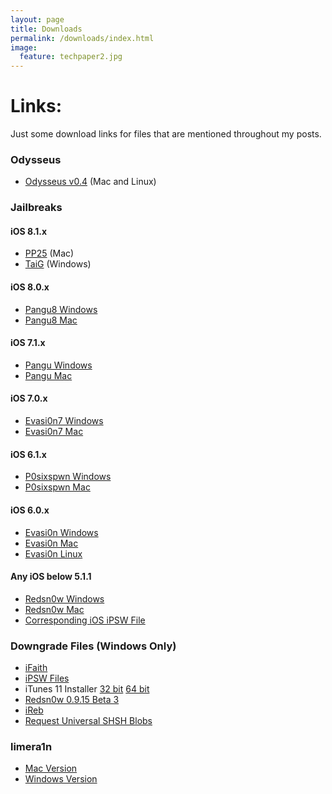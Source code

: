 ```yaml
---
layout: page
title: Downloads
permalink: /downloads/index.html
image:
  feature: techpaper2.jpg
---
```


Links:
======
Just some download links for files that are mentioned throughout my posts.

### Odysseus
* [Odysseus v0.4](http://dayt0n.github.io/odysseus/odysseus-0.4.zip) (Mac and Linux)

### Jailbreaks

#### iOS 8.1.x

* [PP25](http://ghost.25pp.com/soft/ppjailbreak.dmg) (Mac)
* [TaiG](http://apt.taig.com/installer/en/TaiGJBreak_EN_1201.zip) (Windows)

#### iOS 8.0.x

* [Pangu8 Windows](http://dl.pangu.25pp.com/jb/Pangu8_v1.2.1.exe)
* [Pangu8 Mac](http://dl.pangu.25pp.com/jb/Pangu8_v1.0.0.dmg)

#### iOS 7.1.x

* [Pangu Windows](http://dl.pangu.25pp.com/jb/Pangu_v1.2.1.exe)
* [Pangu Mac](http://dl.pangu.25pp.com/jb/Pangu_v1.2.dmg)

#### iOS 7.0.x

* [Evasi0n7 Windows](https://mega.co.nz/#!MpU1RLSQ!weiXBk35QlkGgwhc1cb_puzZZoMGRQ8KtUOhYr8ex1k)
* [Evasi0n7 Mac](https://mega.co.nz/#!5otk0TpR!TFbHcJAlEt534D3EUzhc82xQ4OG5MVlD7snvkAxQdGM)

#### iOS 6.1.x

* [P0sixspwn Windows](https://mega.co.nz/#!Rp12yZrK!EhZjmllrpQ4JDC7VvHbcUEautLNBSSFUgBzKFzB20js)
* [P0sixspwn Mac](https://mega.co.nz/#!hptDFbzb!Dfa8Th7Ngw6PyDSnWDyMmzHbGYDrMqk64kRMB4MCv0c)

#### iOS 6.0.x

* [Evasi0n Windows](https://mega.co.nz/#!lscBQKST!88XCNjSPj0FYFlu1v3WApcrwW2XnHD_IEPKRef1RiWk)
* [Evasi0n Mac](https://mega.co.nz/#!IlE33IJT!tk0UOjL8Wt7Np8UYi5LjQ3WKPnwqwWK-IY8HOzxsrsY)
* [Evasi0n Linux](https://mega.co.nz/#!klVWRThY!alwqx8rzv_v6xFH5wgnMCT2R9hDVRSxoWshFmMHvesU)

#### Any iOS below 5.1.1
* [Redsn0w Windows](http://www.jailbreaktools.com/downloads/windows/redsn0w-0.9.15b3.zip)
* [Redsn0w Mac](http://www.jailbreaktools.com/downloads/osx/redsn0w-0.9.15b3.zip)
* [Corresponding iOS iPSW File](http://ipsw.me)

### Downgrade Files (Windows Only)
* [iFaith](https://github.com/iH8sn0w/iFaith/releases/v1.5.9/1085/ifaith-v1.5.9.zip)
* <a href="https://ipsw.me" target="_blank">iPSW Files</a>
* iTunes 11 Installer [32 bit](http://api.ios.icj.me/v2/iTunes/Windows/11/url/dl) [64 bit](http://api.ios.icj.me/v2/iTunes/Windows/11/64biturl/dl)
* [Redsn0w 0.9.15 Beta 3](http://www.jailbreaktools.com/downloads/windows/redsn0w-0.9.15b3.zip)
* [iReb](https://github.com/iH8sn0w/iREB-2.0/releases/r7/1097/ireb-r7.zip)
* [Request Universal SHSH Blobs](mailto:daytonhasty@gmail.com?subject=SHSH%20Blob%20Request&body=Please%20write%20iPhone%204%20model%20number%20found%20in%20Settings>General>About>Model.%20Also%20include%20the%20iOS%20firmware%20you%20want%20to%20downgrade%20to.)

### limera1n
* [Mac Version](https://sites.google.com/site/dayt0nsfiles/downloads/limera1nOSX.zip?attredirects=0&d=1)
* [Windows Version](https://sites.google.com/site/dayt0nsfiles/downloads/limera1nWIN.exe.zip?attredirects=0&d=1)
